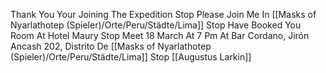 

Thank You Your Joining The Expedition
Stop
Please Join Me In [[Masks of Nyarlathotep (Spieler)/Orte/Peru/Städte/Lima]] Stop
Have Booked You Room At Hotel Maury  Stop
Meet 18 March At 7 Pm At Bar Cordano, Jirón Ancash 202, Distrito De [[Masks of Nyarlathotep (Spieler)/Orte/Peru/Städte/Lima]] Stop
[[Augustus Larkin]]